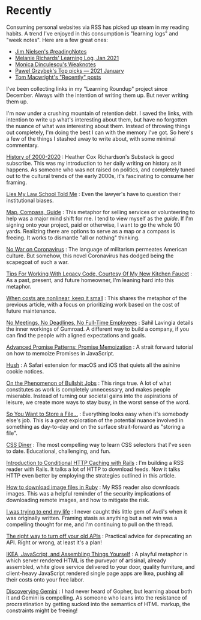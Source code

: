 <!--data 2021-02-22 #weeknotes -->

# Recently

Consuming personal websites via RSS has picked up steam in my reading habits.
A trend I've enjoyed in this consumption is "learning logs" and "week notes".
Here are a few great ones:

- [Jim Nielsen's #readingNotes](https://blog.jim-nielsen.com/tags/#readingNotes)
- [Melanie Richards' Learning Log, Jan 2021](https://melanie-richards.com/blog/learning-log-2101/)
- [Monica Dinculescu's Weaknotes](https://meowni.ca/weaknotes/)
- [Pawel Grzybek's Top picks — 2021 January](https://pawelgrzybek.com/top-picks-2021-january/)
- [Tom Macwright's "Recently" posts](https://macwright.com)

I've been collecting links in my "Learning Roundup" project since December.
Always with the intention of writing them up.
But never writing them up.

I'm now under a crushing mountain of retention debt.
I saved the links, with intention to write up what's interesting about them, but have no forgotten the nuance of what was interesting about them.
Instead of throwing things out completely, I'm doing the best I can with the memory I've got.
So here's a few of the things I stashed away to write about, with some minimal commentary.

[History of 2000-2020](https://heathercoxrichardson.substack.com/p/december-30-2020)
: Heather Cox Richardson's Substack is good subscribe. This was my introduction to her daily writing on history as it happens. As someone who was not raised on politics, and completely tuned out to the cultural trends of the early 2000s, it's fascinating to consume her framing.

[Lies My Law School Told Me](https://writing.kemitchell.com/2021/01/03/Lies-My-Law-School-Told-Me.html)
: Even the lawyer's have to question their institutional biases.

[Map, Compass, Guide](https://jonathanstark.com/daily/20201221-2312-map-compass-guide)
: This metaphor for selling services or volunteering to help was a major mind shift for me. I tend to view myself as the _guide_. If I'm signing onto your project, paid or otherwise, I want to go the whole 90 yards. Realizing there are options to serve as a map or a compass is freeing. It works to dismantle "all or nothing" thinking.

[No War on Coronavirus](https://writing.kemitchell.com/2021/01/04/No-War-on-Coronavirus.html)
: The language of militarism permeates American culture. But somehow, this novel Coronavirus has dodged being the scapegoat of such a war.

[Tips For Working With Legacy Code, Courtesy Of My New Kitchen Faucet](https://www.stevenhicks.me/blog/2021/01/tips-for-working-with-legacy-code/)
: As a past, present, and future homeowner, I'm leaning hard into this metaphor.

[When costs are nonlinear, keep it small](https://jessitron.com/2021/01/18/when-costs-are-nonlinear-keep-it-small)
: This shares the metaphor of the previous article, with a focus on prioritizing work based on the cost of future maintenance.

[No Meetings, No Deadlines, No Full-Time Employees](https://sahillavingia.com/work)
: Sahil Lavingia details the inner workings of Gumroad. A different way to build a company, if you can find the people with aligned expectations and goals.

[Advanced Promise Patterns: Promise Memoization](https://www.jonmellman.com/posts/promise-memoization)
: A strait forward tutorial on how to memoize Promises in JavaScript.

[Hush](https://oblador.github.io/hush/)
: A Safari extension for macOS and iOS that quiets all the asinine cookie notices.

[On the Phenomenon of Bullshit Jobs](https://www.strike.coop/bullshit-jobs/)
: This rings true. A lot of what constitutes as work is completely unnecessary, and makes people miserable. Instead of turning our societal gains into the aspirations of leisure, we create more ways to stay busy, in the worst sense of the word.

[So You Want to Store a File...](https://kellysutton.com/2021/01/26/so-you-want-to-store-a-file.html)
: Everything looks easy when it's somebody else's job. This is a great exploration of the potential nuance involved in something as day-to-day and on the surface strait-forward as "storing a file".

[CSS Diner](https://flukeout.github.io/)
: The most compelling way to learn CSS selectors that I've seen to date. Educational, challenging, and fun.

[Introduction to Conditional HTTP Caching with Rails](https://thoughtbot.com/blog/introduction-to-conditional-http-caching-with-rails)
: I'm building a RSS reader with Rails. It talks a lot of HTTP to download feeds. Now it talks HTTP even better by employing the strategies outlined in this article.

[How to download image files in Ruby](https://www.twilio.com/blog/download-image-files-ruby)
: My RSS reader also downloads images. This was a helpful reminder of the security implications of downloading remote images, and how to mitigate the risk.

[I was trying to end my life](https://journal.avdi.org/2017/12/31/i-was-trying-to-end-my-life/)
: I never caught this little gem of Avdi's when it was originally written. Framing stasis as anything but a net win was a compelling thought for me, and I'm continuing to pull on the thread.

[The right way to turn off your old APIs](https://httptoolkit.tech/blog/how-to-turn-off-your-old-apis/)
: Practical advice for deprecating an API. Right or wrong, at least it's a plan!

[IKEA, JavaScript, and Assembling Things Yourself](https://blog.jim-nielsen.com/2021/ikea-and-javascript/)
: A playful metaphor in which server rendered HTML is the purveyor of artisinal, already assembled, white glove service delivered to your door, quality furniture, and client-heavy JavaScript rendered single page apps are Ikea, pushing all their costs onto your free labor.

[Discoverying Gemini](https://hans.gerwitz.com/2021/02/09/gemini.html)
: I had never heard of Gopher, but learning about both it and Gemini is compelling. As someone who leans into the resistance of procrastination by getting sucked into the semantics of HTML markup, the constraints might be freeing!